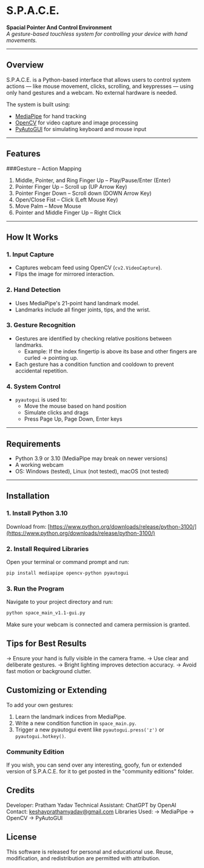 # S.P.A.C.E.
**Spacial Pointer And Control Environment**  
_A gesture-based touchless system for controlling your device with hand movements._

---

## Overview

S.P.A.C.E. is a Python-based interface that allows users to control system actions — like mouse movement, clicks, scrolling, and keypresses — using only hand gestures and a webcam. No external hardware is needed.

The system is built using:

- [MediaPipe](https://github.com/google/mediapipe) for hand tracking
- [OpenCV](https://opencv.org/) for video capture and image processing
- [PyAutoGUI](https://pyautogui.readthedocs.io/) for simulating keyboard and mouse input

---

## Features


###Gesture – Action Mapping

1) Middle, Pointer, and Ring Finger Up – Play/Pause/Enter (Enter)
2) Pointer Finger Up – Scroll up (UP Arrow Key)
3) Pointer Finger Down – Scroll down (DOWN Arrow Key)
4) Open/Close Fist – Click (Left Mouse Key)
5) Move Palm – Move Mouse
6) Pointer and Middle Finger Up – Right Click

---

## How It Works

### 1. Input Capture
- Captures webcam feed using OpenCV (`cv2.VideoCapture`).
- Flips the image for mirrored interaction.

### 2. Hand Detection
- Uses MediaPipe's 21-point hand landmark model.
- Landmarks include all finger joints, tips, and the wrist.

### 3. Gesture Recognition
- Gestures are identified by checking relative positions between landmarks.
  - Example: If the index fingertip is above its base and other fingers are curled → pointing up.
- Each gesture has a condition function and cooldown to prevent accidental repetition.

### 4. System Control
- `pyautogui` is used to:
  - Move the mouse based on hand position
  - Simulate clicks and drags
  - Press Page Up, Page Down, Enter keys

---

## Requirements

- Python 3.9 or 3.10 (MediaPipe may break on newer versions)
- A working webcam
- OS: Windows (tested), Linux (not tested), macOS (not tested)

---

## Installation

### 1. Install Python 3.10

Download from: [https://www.python.org/downloads/release/python-3100/](https://www.python.org/downloads/release/python-3100/)

### 2. Install Required Libraries

Open your terminal or command prompt and run:

```bash
pip install mediapipe opencv-python pyautogui
```

### 3. Run the Program

Navigate to your project directory and run:

```bash
python space_main_v1.1-gui.py
```
Make sure your webcam is connected and camera permission is granted.

## Tips for Best Results

-> Ensure your hand is fully visible in the camera frame.
-> Use clear and deliberate gestures.
-> Bright lighting improves detection accuracy.
-> Avoid fast motion or background clutter.

## Customizing or Extending

To add your own gestures:

1) Learn the landmark indices from MediaPipe.
2) Write a new condition function in `space_main.py`.
2) Trigger a new pyautogui event like `pyautogui.press('z')` or `pyautogui.hotkey()`.

### Community Edition

If you wish, you can send over any interesting, goofy, fun or extended version of S.P.A.C.E. for it to get posted in the "community editions" folder.

## Credits
Developer: Pratham Yadav
Technical Assistant: ChatGPT by OpenAI
Contact: keshavprathamyadav@gmail.com
Libraries Used:
-> MediaPipe
-> OpenCV
-> PyAutoGUI

## License
This software is released for personal and educational use.
Reuse, modification, and redistribution are permitted with attribution.
